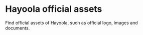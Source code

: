 # Hayoola official assets
Find official assets of Hayoola, such as official logo, images and documents.
